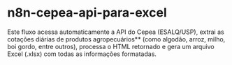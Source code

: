 # n8n-cepea-api-para-excel
Este fluxo acessa automaticamente a API do Cepea (ESALQ/USP), extrai as cotações diárias de produtos agropecuários** (como algodão, arroz, milho, boi gordo, entre outros), processa o HTML retornado e gera um arquivo Excel (.xlsx) com todas as informações formatadas.
